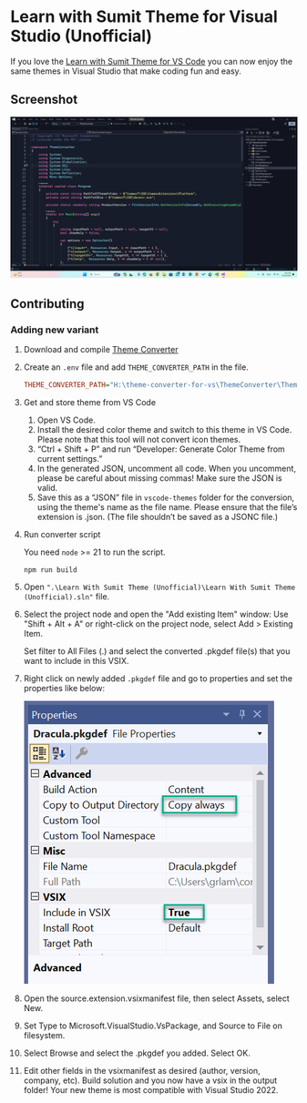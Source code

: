 # Learn with Sumit Theme for Visual Studio (Unofficial)

If you love the [Learn with Sumit Theme for VS Code](https://marketplace.visualstudio.com/items?itemName=SumitSaha.learn-with-sumit-theme) you can now enjoy the same themes in Visual Studio that make coding fun and easy.

## Screenshot

![Screenshot of LWS Theme](./docs/images/screenshot.png)

## Contributing

### Adding new variant

1. Download and compile [Theme Converter](https://github.com/microsoft/theme-converter-for-vs)
1. Create an `.env` file and add `THEME_CONVERTER_PATH` in the file.

    ```ini
    THEME_CONVERTER_PATH="H:\theme-converter-for-vs\ThemeConverter\ThemeConverter\bin\Debug\net6.0\"
    ```

1. Get and store theme from VS Code

    1. Open VS Code.
    1. Install the desired color theme and switch to this theme in VS Code. Please note that this tool will not convert icon themes.
    1. “Ctrl + Shift + P” and run “Developer: Generate Color Theme from current settings.”
    1. In the generated JSON, uncomment all code. When you uncomment, please be careful about missing commas! Make sure the JSON is valid.
    1. Save this as a “JSON” file in `vscode-themes` folder for the conversion, using the theme's name as the file name. Please ensure that the file’s extension is .json. (The file shouldn’t be saved as a JSONC file.)

1. Run converter script

    You need `node` >= 21 to run the script.

    ```shell
    npm run build
    ```

1. Open `".\Learn With Sumit Theme (Unofficial)\Learn With Sumit Theme (Unofficial).sln"` file.

1. Select the project node and open the "Add existing Item" window: Use "Shift + Alt + A" or right-click on the project node, select Add > Existing Item.

   Set filter to All Files (.) and select the converted .pkgdef file(s) that you want to
   include in this VSIX.

1. Right click on newly added `.pkgdef` file and go to properties and set the properties like below:

      ![properties](./docs/images/properties.png)

1. Open the source.extension.vsixmanifest file, then select Assets, select New.
1. Set Type to Microsoft.VisualStudio.VsPackage, and Source to File on filesystem.
1. Select Browse and select the .pkgdef you added. Select OK.
1. Edit other fields in the vsixmanifest as desired (author, version, company, etc).
Build solution and you now have a vsix in the output folder! Your new theme is most compatible with Visual Studio 2022.
